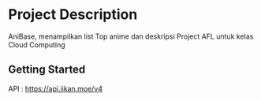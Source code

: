 # Project Description
AniBase, menampilkan list Top anime dan deskripsi
Project AFL untuk kelas Cloud Computing

## Getting Started
API : https://api.jikan.moe/v4


